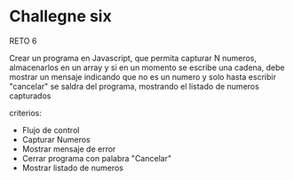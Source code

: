 # Challegne six  

RETO 6

Crear un programa en Javascript, que permita capturar N numeros, almacenarlos en un array y si en un momento se escribe una cadena, debe mostrar un mensaje indicando que no es un numero y solo hasta escribir "cancelar" se saldra del programa, mostrando el listado de numeros capturados

criterios:
- Flujo de control
- Capturar Numeros
- Mostrar mensaje de error
- Cerrar programa con palabra "Cancelar"
- Mostrar listado de numeros